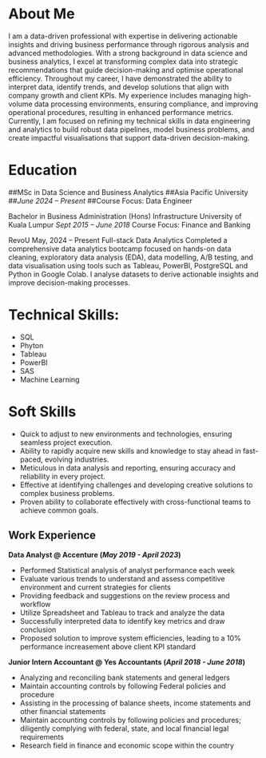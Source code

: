 # About Me
I am a data-driven professional with expertise in delivering actionable insights and driving business performance through rigorous analysis and advanced methodologies. With a strong background in data science and business analytics, I excel at transforming complex data into strategic recommendations that guide decision-making and optimise operational efficiency. Throughout my career, I have demonstrated the ability to interpret data, identify trends, and develop solutions that align with company growth and client KPIs. My experience includes managing high-volume data processing environments, ensuring compliance, and improving operational procedures, resulting in enhanced performance metrics. Currently, I am focused on refining my technical skills in data engineering and analytics to build robust data pipelines, model business problems, and create impactful visualisations that support data-driven decision-making.

# Education
##MSc in Data Science and Business Analytics
##Asia Pacific University
##_June 2024 – Present_
##Course Focus: Data Engineer

Bachelor in Business Administration (Hons)
Infrastructure University of Kuala Lumpur
_Sept 2015 – June 2018_
Course Focus: Finance and Banking

RevoU						      			            			                                                                                                    May, 2024 – Present
Full-stack Data Analytics
Completed a comprehensive data analytics bootcamp focused on hands-on data cleaning, exploratory data analysis (EDA), data modelling, A/B testing, and data visualisation using tools such as Tableau, PowerBI, PostgreSQL and Python in Google Colab. I analyse datasets to derive actionable insights and improve decision-making processes.

# Technical Skills:
- SQL
- Phyton
- Tableau
- PowerBI
- SAS
- Machine Learning

# Soft Skills
- Quick to adjust to new environments and technologies, ensuring seamless project execution.
- Ability to rapidly acquire new skills and knowledge to stay ahead in fast-paced, evolving industries.
- Meticulous in data analysis and reporting, ensuring accuracy and reliability in every project.
- Effective at identifying challenges and developing creative solutions to complex business problems.
- Proven ability to collaborate effectively with cross-functional teams to achieve common goals.






## Work Experience
**Data Analyst @ Accenture (_May 2019 - April 2023_)**
- Performed Statistical analysis of analyst performance each week
- Evaluate various trends to understand and assess competitive environment and current strategies for clients
- Providing feedback and suggestions on the review process and workflow
- Utilize Spreadsheet and Tableau to track and analyze the data
- Successfully interpreted data to identify key metrics and draw conclusion
- Proposed solution to improve system efficiencies, leading to a 10% performance increasement above client KPI standard

**Junior Intern Accountant @ Yes Accountants (_April 2018 - June 2018_)**
- Analyzing and reconciling bank statements and general ledgers
- Maintain accounting controls by following Federal policies and procedure
- Assisting in the processing of balance sheets, income statements and other financial statements
- Maintain accounting controls by following policies and procedures; diligently complying with federal, state, and local financial legal requirements
- Research field in finance and economic scope within the country  

